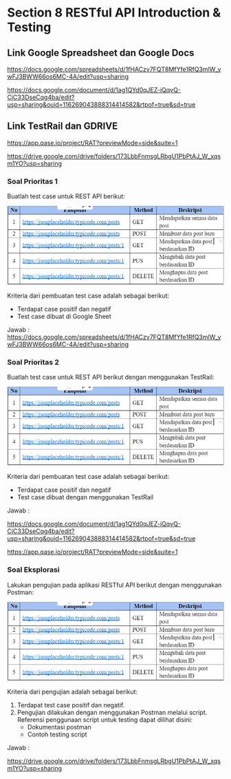 # Section 8 RESTful API Introduction & Testing

## Link Google Spreadsheet dan Google Docs

https://docs.google.com/spreadsheets/d/1fHACzv7FQT8MfYfe1RfQ3mlW_ywFJ3BWW66os6MC-4A/edit?usp=sharing

https://docs.google.com/document/d/1ag1QYd0qJEZ-iQqvQ-CjC33DseCqg4ba/edit?usp=sharing&ouid=116269043888314414582&rtpof=true&sd=true

## Link TestRail dan GDRIVE

https://app.qase.io/project/RAT?previewMode=side&suite=1 

https://drive.google.com/drive/folders/173LbbFnmsgLRbgU1PbPtAJ_W_xqsm1YO?usp=sharing
### Soal Prioritas 1

Buatlah test case untuk REST API berikut:

<img width="575" alt="Jepretan Layar 2023-03-18 pukul 22 01 28" src="https://github.com/TasyaFitriaAnggraini/QE_Tasya-Fitria-Anggraini/blob/main/15_REST%20API%20Testing/Screenshot/Screenshot%202023-09-18%20110053.png">

Kriteria dari pembuatan test case adalah sebagai berikut:
- Terdapat case positif dan negatif
- Test case dibuat di Google Sheet

Jawab :
https://docs.google.com/spreadsheets/d/1fHACzv7FQT8MfYfe1RfQ3mlW_ywFJ3BWW66os6MC-4A/edit?usp=sharing


### Soal Prioritas 2

Buatlah test case untuk REST API berikut dengan menggunakan TestRail:

<img width="575" alt="Jepretan Layar 2023-03-18 pukul 22 01 28" src="https://github.com/TasyaFitriaAnggraini/QE_Tasya-Fitria-Anggraini/blob/main/15_REST%20API%20Testing/Screenshot/Screenshot%202023-09-18%20110053.png">

Kriteria dari pembuatan test case adalah sebagai berikut:
- Terdapat case positif dan negatif
- Test case dibuat dengan menggunakan TestRail

Jawab :

https://docs.google.com/document/d/1ag1QYd0qJEZ-iQqvQ-CjC33DseCqg4ba/edit?usp=sharing&ouid=116269043888314414582&rtpof=true&sd=true

https://app.qase.io/project/RAT?previewMode=side&suite=1 

### Soal Eksplorasi

Lakukan pengujian pada aplikasi RESTful API berikut dengan menggunakan Postman:

<img width="575" alt="Jepretan Layar 2023-03-18 pukul 22 01 28" src="https://github.com/TasyaFitriaAnggraini/QE_Tasya-Fitria-Anggraini/blob/main/15_REST%20API%20Testing/Screenshot/Screenshot%202023-09-18%20110053.png">

Kriteria dari pengujian adalah sebagai berikut:
1. Terdapat test case positif dan negatif.
2. Pengujian dilakukan dengan menggunakan Postman melalui script. Referensi penggunaan script untuk      testing dapat dilihat disini: 
   - Dokumentasi postman
   - Contoh testing script

Jawab : 

https://drive.google.com/drive/folders/173LbbFnmsgLRbgU1PbPtAJ_W_xqsm1YO?usp=sharing